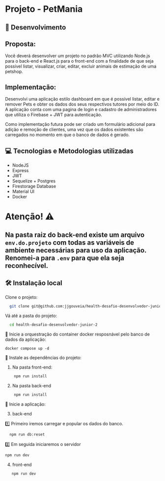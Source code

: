 # Projeto - PetMania

## 🔨 Desenvolvimento

## Proposta:
Você deverá desenvolver um projeto no padrão MVC utilizando Node.js para o back-end e React.js para o front-end com a finalidade de que seja possível listar, visualizar, criar, editar, excluir animais de estimação de uma petshop.

## Implementação:

Desenvolvi uma aplicação estilo dashboard em que é possível listar, editar e remover Pets e obter os dados dos seus respectivos tutores por meio do ID. A aplicação conta com uma pagina de login e cadastro de administradores que utiliza o Firebase + JWT para autenticação.

Como implementação futura pode ser criado um formulário adicional para adição e remoção de clientes, uma vez que os dados existentes são carregados no momento em que o banco de dados é gerado.

## 💻 Tecnologias e Metodologias utilizadas

* NodeJS
* Express
* JWT
* Sequelize + Postgres
* Firestorage Database
* Material UI
* Docker


# Atenção! ⚠️
## Na pasta raiz do back-end existe um arquivo <code>env.do.projeto</code> com todas as variáveis de ambiente necessárias para uso da aplicação. Renomei-a para <code>.env</code> para que ela seja reconhecível.

## 🛠 Instalação local

Clone o projeto:

```bash
  git clone git@github.com:jjgouveia/health-desafio-desenvolvedor-junior-2.git
```

Vá até a pasta do projeto:

```bash
  cd health-desafio-desenvolvedor-junior-2
```
📍 Inicie a orquestração do container docker resposnável pelo banco de dados da aplicação:

```
docker compose up -d
```

📍 Instale as dependências do projeto:
1. Na pasta front-end:
```bash
    npm run install
```
2. Na pasta back-end

```bash
    npm run install
```

📍 Inicie a aplicação:

3. back-end
   
1️⃣ Primeiro iremos carregar e popular os dados do banco.
```bash
  npm run db:reset
  ```
2️⃣ Em seguida iniciaremos o servidor
  ```bash
  npm run dev
```

4. front-end
```bash
   npm run dev
```
